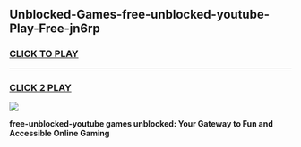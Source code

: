 
## Unblocked-Games-free-unblocked-youtube-Play-Free-jn6rp
<h3>
<a href="https://premium76.site?title=free-unblocked-youtube&ref=12A">CLICK TO PLAY</a></h3>
<hr>

<h3>
<a href="https://premium76.site?title=free-unblocked-youtube&ref=12A">CLICK 2 PLAY</a>
  
</h3>

<a href="https://premium76.site?title=free-unblocked-youtube&ref=12A"><img src="https://clearcache.store/games.png"></a>


**free-unblocked-youtube games unblocked: Your Gateway to Fun and Accessible Online Gaming**
